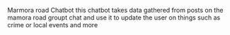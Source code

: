 Marmora road Chatbot
this chatbot takes data gathered from posts on the mamora road groupt chat and use it to update the user on things such as crime or local events and more